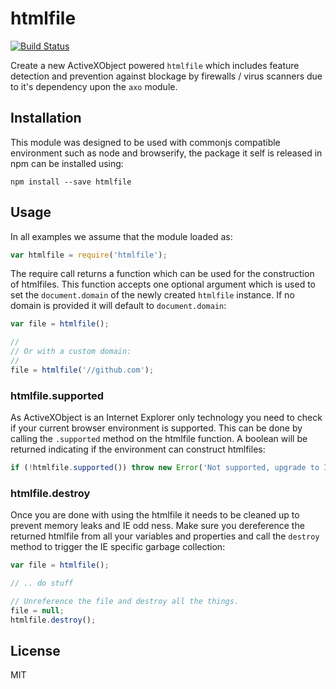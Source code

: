 # htmlfile

[![Build Status](https://travis-ci.org/unshiftio/htmlfile.svg?branch=master)](https://travis-ci.org/unshiftio/htmlfile)

Create a new ActiveXObject powered `htmlfile` which includes feature detection
and prevention against blockage by firewalls / virus scanners due to it's
dependency upon the `axo` module.

## Installation

This module was designed to be used with commonjs compatible environment such as
node and browserify, the package it self is released in npm can be installed
using:

```
npm install --save htmlfile
```

## Usage

In all examples we assume that the module loaded as:

```js
var htmlfile = require('htmlfile');
```

The require call returns a function which can be used for the construction of
htmlfiles. This function accepts one optional argument which is used to set the
`document.domain` of the newly created `htmlfile` instance. If no domain is
provided it will default to `document.domain`:

```js
var file = htmlfile();

//
// Or with a custom domain:
//
file = htmlfile('//github.com');
```

### htmlfile.supported

As ActiveXObject is an Internet Explorer only technology you need to check if
your current browser environment is supported. This can be done by calling the
`.supported` method on the htmlfile function. A boolean will be returned
indicating if the environment can construct htmlfiles:

```js
if (!htmlfile.supported()) throw new Error('Not supported, upgrade to IE5 ;-)');
```

### htmlfile.destroy

Once you are done with using the htmlfile it needs to be cleaned up to prevent
memory leaks and IE odd ness. Make sure you dereference the returned htmlfile
from all your variables and properties and call the `destroy` method to trigger
the IE specific garbage collection:

```js
var file = htmlfile();

// .. do stuff

// Unreference the file and destroy all the things.
file = null;
htmlfile.destroy();
```

## License

MIT
